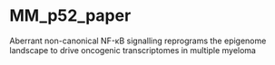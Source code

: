 # MM_p52_paper
Aberrant non-canonical NF-κB signalling reprograms the epigenome landscape to drive oncogenic transcriptomes in multiple myeloma
